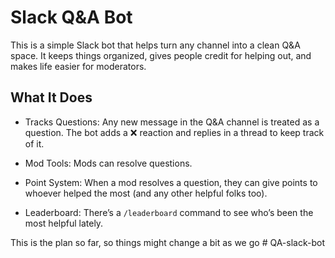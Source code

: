 # Slack Q\&A Bot

This is a simple Slack bot that helps turn any channel into a clean Q\&A space. It keeps things organized, gives people credit for helping out, and makes life easier for moderators.

## What It Does

* Tracks Questions:
  Any new message in the Q\&A channel is treated as a question. The bot adds a ❌ reaction and replies in a thread to keep track of it.

* Mod Tools:
  Mods can resolve questions.

* Point System:
  When a mod resolves a question, they can give points to whoever helped the most (and any other helpful folks too).

* Leaderboard:
  There’s a `/leaderboard` command to see who’s been the most helpful lately.

This is the plan so far, so things might change a bit as we go
#   Q A - s l a c k - b o t  
 
